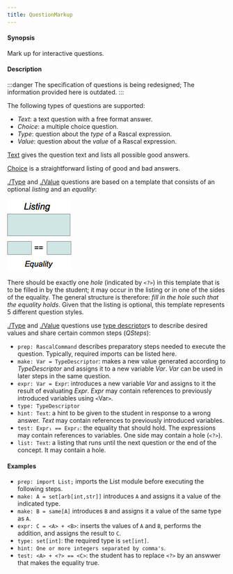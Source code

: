 ```yaml
---
title: QuestionMarkup
---
```


#### Synopsis

Mark up for interactive questions.

#### Description

:::danger
The specification of questions is being redesigned; The information provided here is outdated.
:::

The following types of questions are supported:

*  _Text_: a text question with a free format answer.
*  _Choice_: a multiple choice question.
*  _Type_: question about the _type_ of a Rascal expression.
*  _Value_: question about the _value_ of a Rascal expression.


[Text](../../../Tutor/Markup/QuestionMarkup/Text/index.md) gives the question text and lists all possible good answers.

[Choice](../../../Tutor/Markup/QuestionMarkup/Choice/index.md) is a straightforward listing of good and bad answers.

[./Type](../../../Tutor/Markup/QuestionMarkup/Type/index.md) and [./Value](../../../Tutor/Markup/QuestionMarkup/Value/index.md) questions are based on a template that consists of an optional _listing_ and an _equality_:

![Question.png](/assets/Tutor/Markup/QuestionMarkup/Question.png)


There should be exactly one _hole_ (indicated by `<?>`) in this template that is to be filled in by the student; it may occur in the listing
or in one of the sides of the equality. The general structure is therefore: _fill in the hole such that the equality holds_.
Given that the listing is optional, this template represents 5 different question styles.

[./Type](../../../Tutor/Markup/QuestionMarkup/Type/index.md) and [./Value](../../../Tutor/Markup/QuestionMarkup/Value/index.md) questions use [type descriptor](../../../Tutor/Markup/QuestionMarkup/TypeDescriptor/index.md)s to describe desired values and share certain common steps (_QSteps_):

* `prep: RascalCommand` describes preparatory steps needed to execute the question. Typically, required
  imports can be listed here.
* `make: Var = TypeDescriptor`: makes a new value generated according to _TypeDescriptor_ and assigns it to a new variable _Var_.
  _Var_ can be used in later steps in the same question.
* `expr: Var = Expr`: introduces a new variable _Var_ and assigns to it the result of evaluating _Expr_. 
   _Expr_ may contain references to previously introduced variables using `<`Var`>`.
* `type: TypeDescriptor`
* `hint: Text`: a hint to be given to the student in response to a wrong answer. _Text_ may contain references to previously introduced variables.
* `test: Expr₁ == Expr₂`: the equality that should hold. The expressions may contain references to variables. One side may contain a hole (`<?>`).
* `list: Text`: a listing that runs until the next question or the end of the concept. It may contain a hole.

#### Examples

*  `prep: import List;` imports the List module before executing the following steps.
*  `make: A = set[arb[int,str]]` introduces `A` and assigns it a value of the indicated type.
*  `make: B = same[A]` introduces `B` and assigns it a value of the same type as `A`.
*  `expr: C = <A> + <B>`: inserts the values of `A` and `B`, performs the addition, and assigns the result to `C`.
*  `type: set[int]`: the required type is `set[int]`.
*  `hint: One or more integers separated by comma's`.
*  `test: <A> + <?> == <C>`: the student has to replace `<?>` by an answwer that makes the equality true.



